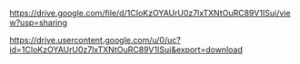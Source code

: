 https://drive.google.com/file/d/1CIoKzOYAUrU0z7lxTXNtOuRC89V1ISui/view?usp=sharing

https://drive.usercontent.google.com/u/0/uc?id=1CIoKzOYAUrU0z7lxTXNtOuRC89V1ISui&export=download